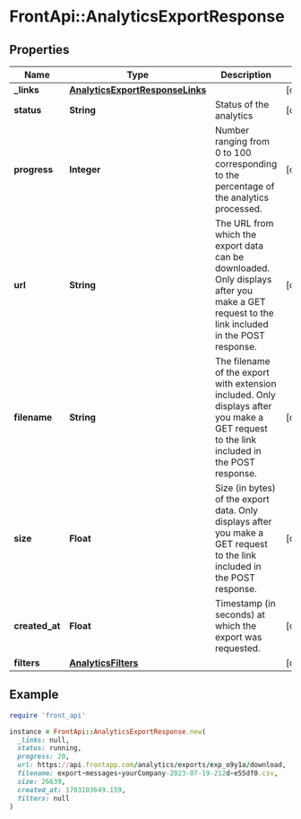 # FrontApi::AnalyticsExportResponse

## Properties

| Name | Type | Description | Notes |
| ---- | ---- | ----------- | ----- |
| **_links** | [**AnalyticsExportResponseLinks**](AnalyticsExportResponseLinks.md) |  | [optional] |
| **status** | **String** | Status of the analytics | [optional] |
| **progress** | **Integer** | Number ranging from 0 to 100 corresponding to the percentage of the analytics processed. | [optional] |
| **url** | **String** | The URL from which the export data can be downloaded. Only displays after you make a GET request to the link included in the POST response. | [optional] |
| **filename** | **String** | The filename of the export with extension included. Only displays after you make a GET request to the link included in the POST response. | [optional] |
| **size** | **Float** | Size (in bytes) of the export data. Only displays after you make a GET request to the link included in the POST response. | [optional] |
| **created_at** | **Float** | Timestamp (in seconds) at which the export was requested. | [optional] |
| **filters** | [**AnalyticsFilters**](AnalyticsFilters.md) |  | [optional] |

## Example

```ruby
require 'front_api'

instance = FrontApi::AnalyticsExportResponse.new(
  _links: null,
  status: running,
  progress: 20,
  url: https://api.frontapp.com/analytics/exports/exp_o9y1a/download,
  filename: export-messages-yourCompany-2023-07-19-212d-e55df0.csv,
  size: 26639,
  created_at: 1703103649.159,
  filters: null
)
```

